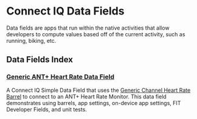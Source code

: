 # Connect IQ Data Fields
Data fields are apps that run within the native activities that allow developers to compute values based off of the current activity, such as running, biking, etc.

## Data Fields Index

### [Generic ANT+ Heart Rate Data Field](https://github.com/garmin/connectiq-apps/tree/master/datafields/GenericAntPlusHeartRateField)
A Connect IQ Simple Data Field that uses the [Generic Channel Heart Rate Barrel](https://github.com/garmin/connectiq-apps/tree/master/barrels/GenericChannelHeartRateBarrel) to connect to an ANT+ Heart Rate Monitor. This data field demonstrates using barrels, app settings, on-device app settings, FIT Developer Fields, and unit tests.

